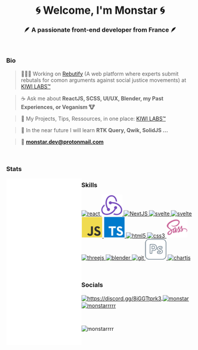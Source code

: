 <h1 align="center">🌀 Welcome, I'm Monstar 🌀</h1>
<h3 align="center">🪶 A passionate front-end developer from France 🪶</h3>

<br />

<h3 align="left">Bio</h3>

> 👨🏻‍💻 Working on [Rebutify](https://github.com/Monstarrrr/rebutify) (A web platform where experts submit rebutals for comon arguments against social justice movements) at [KIWI LABS™️](https://discord.gg/shj48F8XBd)
  
> ☕ Ask me about **ReactJS, SCSS, UI/UX, Blender, my Past Experiences, or Veganism 🐮**
  
> 📁 My Projects, Tips, Ressources, in one place: [KIWI LABS™️](https://discord.gg/shj48F8XBd)
  
> 🔭 In the near future I will learn **RTK Query, Qwik, SolidJS ...**
  
> 📧 **monstar.dev@protonmail.com**

<br />
<h3 align="left">Stats</h3>
<img style="max-width: 40%" align="left" src="/metrics.plugin.habits.facts.svg" alt="Stats">

<h3 align="left">Skills</h3>
<p align="left">
  <a href="https://reactjs.org/" target="_blank" rel="noreferrer"> 
    <img src="https://upload.wikimedia.org/wikipedia/commons/a/a7/React-icon.svg" alt="react" width="56" height="56"/> 
  </a>
  <a href="https://redux.js.org" target="_blank" rel="noreferrer"> 
    <img src="https://raw.githubusercontent.com/devicons/devicon/master/icons/redux/redux-original.svg" alt="redux" width="56" height="56"/> 
  </a>
  <a href="https://nextjs.org/" target="_blank" rel="noreferrer"> 
    <img src="https://upload.wikimedia.org/wikipedia/commons/thumb/b/ba/Tabler-icons_brand-nextjs.svg/640px-Tabler-icons_brand-nextjs.svg.png" alt="NextJS" width="56" height="56"/> 
  </a>
  <a href="https://svelte.dev/" target="_blank" rel="noreferrer"> 
    <img src="https://upload.wikimedia.org/wikipedia/commons/1/1b/Svelte_Logo.svg" alt="svelte" width="56" height="56"/> 
  </a>
  <a href="https://vuejs.org/" target="_blank" rel="noreferrer"> 
    <img src="https://upload.wikimedia.org/wikipedia/commons/9/95/Vue.js_Logo_2.svg" alt="svelte" width="56" height="56"/> 
  </a>
  <a href="https://developer.mozilla.org/en-US/docs/Web/JavaScript" target="_blank" rel="noreferrer"> 
    <img src="https://raw.githubusercontent.com/devicons/devicon/master/icons/javascript/javascript-original.svg" alt="javascript" width="56" height="56"/> 
  </a>
  <a href="https://www.typescriptlang.org/" target="_blank" rel="noreferrer"> 
    <img src="https://raw.githubusercontent.com/devicons/devicon/master/icons/typescript/typescript-original.svg" alt="typescript" width="56" height="56"/> 
  </a>
  <a href="https://developer.mozilla.org/en-US/docs/Web/HTML" target="_blank" rel="noreferrer"> 
    <img src="https://upload.wikimedia.org/wikipedia/commons/3/38/HTML5_Badge.svg" alt="html5" width="56" height="56"/> 
  </a>
  <a href="https://developer.mozilla.org/en-US/docs/Web/CSS" target="_blank" rel="noreferrer"> 
    <img src="https://upload.wikimedia.org/wikipedia/commons/6/62/CSS3_logo.svg" alt="css3" width="56" height="56"/> 
  </a>
  </a>  
  <a href="https://sass-lang.com" target="_blank" rel="noreferrer"> 
    <img src="https://raw.githubusercontent.com/devicons/devicon/master/icons/sass/sass-original.svg" alt="sass" width="56" height="56"/> 
  </a> 
  <a href="https://threejs.org/" target="_blank" rel="noreferrer"> 
    <img src="https://global.discourse-cdn.com/standard17/uploads/threejs/original/2X/b/be2f75f72751c11cbe1593c69a99a52900bf12cb.svg" alt="threejs" width="56" height="56"/> 
  </a>
  <a href="https://www.blender.org/" target="_blank" rel="noreferrer"> 
    <img src="https://upload.wikimedia.org/wikipedia/commons/0/0c/Blender_logo_no_text.svg" alt="blender" width="56" height="56"/> 
  </a>
  <a href="https://git-scm.com/" target="_blank" rel="noreferrer"> 
    <img src="https://www.vectorlogo.zone/logos/git-scm/git-scm-icon.svg" alt="git" width="56" height="56"/> 
  </a>  
  <a href="https://www.photoshop.com/en" target="_blank" rel="noreferrer"> 
    <img src="https://raw.githubusercontent.com/devicons/devicon/master/icons/photoshop/photoshop-line.svg" alt="photoshop" width="56" height="56"/> 
  </a>
  <a href="https://www.chartjs.org" target="_blank" rel="noreferrer"> 
    <img src="https://www.chartjs.org/media/logo-title.svg" alt="chartjs" width="56" height="56"/> 
  </a> 
</p>

<br />
<h3 align="left">Socials</h3>
<p align="left">
  <a href="https://discord.gg/shj48F8XBd" target="_blank">
    <img align="center" src="https://raw.githubusercontent.com/rahuldkjain/github-profile-readme-generator/master/src/images/icons/Social/discord.svg" alt="https://discord.gg/8jGGTtprk3" height="40" width="50" />
  </a>
  <!--
  <img align="center" src="https://raw.githubusercontent.com/rahuldkjain/github-profile-readme-generator/master/src/images/icons/Social/linked-in-alt.svg" alt="monstar" height="30" width="40" />
  </a>
  -->
  <a href="https://stackoverflow.com/users/11149106/monstar" target="_blank">
    <img align="center" src="https://raw.githubusercontent.com/rahuldkjain/github-profile-readme-generator/master/src/images/icons/Social/stack-overflow.svg" alt="monstar" height="40" width="50" />
  </a>
  <!--
  <a href="https://www.upwork.com/freelancers/~01073a270b355e1a87" target="_blank">
    <img align="center" src="https://iconape.com/wp-content/files/pj/112108/png/upwork-1.png" alt="monstar" height="40" width="40" />
  </a>
  <a href="https://www.malt.fr/profile/hugobonpain" target="_blank">
    <img align="center" src="https://dam.malt.com/rebranding2020/malt-logo/malt-red" alt="monstar" height="40" width="55" />
  </a>
  -->
  <a href="https://codepen.io/monstarrrr" target="_blank">
    <img align="center" src="https://raw.githubusercontent.com/rahuldkjain/github-profile-readme-generator/master/src/images/icons/Social/codepen.svg" alt="monstarrrrr" height="40" width="50" />
  </a>
</p>

<br />

<!-- Top prog languages -->
<!--
<p><img align="left" src="https://github-readme-stats.vercel.app/api/top-langs?username=monstarrrr&show_icons=true&theme=dark&locale=en&layout=compact" alt="monstarrrr" /></p>
-->

<!-- PROFILE VIEWS -->

<p align="left"> 
  <img src="https://komarev.com/ghpvc/?username=monstarrrr&label=Profile%20views&color=0e75b6&style=flat" alt="monstarrrr" /> 
</p>

